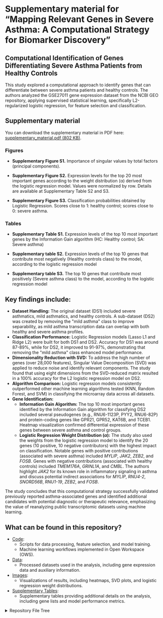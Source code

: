 # Supplementary material for “Mapping Relevant Genes in Severe Asthma: A Computational Strategy for Biomarker Discovery”

## Computational Identification of Genes Differentiating Severe Asthma Patients from Healthy Controls

This study explored a computational approach to identify genes that can differentiate between severe asthma patients and healthy controls. The authors analyzed the GSE27011 gene expression dataset from the NCBI GEO repository, applying supervised statistical learning, specifically L2-regularized logistic regression, for feature selection and classification.

## Supplementary material

You can download the supplementary material in PDF here: <a href="supplementary_material.pdf">supplementary_material.pdf (802 KB)</a>.


### Figures

- **Supplementary Figure S1.** Importance of singular values by total factors (principal components). 


- **Supplementary Figure S2.** Expression levels for the top 20 most important genes according to the weight distribution (α) derived from the logistic regression model. Values were normalized by row. Details are available at Supplementary Table S2 and S3.

- **Supplementary Figure S3.** Classification probabilities obtained by Logistic Regression. Scores close to 1: healthy control; scores close to 0: severe asthma. 


### Tables 

- **Supplementary Table S1.** Expression levels of the top 10 most important genes by the Information Gain algorithm (HC: Healthy control; SA: Severe asthma)

- **Supplementary table S2.** Expression levels of the top 10 genes that contribute most negatively (Healthy controls class) to the model, according to the logistic regression model

- **Supplementary table S3.** The top 10 genes that contribute most positively (Severe asthma class) to the model, according to the logistic regression model
 

## Key findings include:

- **Dataset Handling:** The original dataset (DS1) included severe asthmatics, mild asthmatics, and healthy controls. A sub-dataset (DS2) was created by removing the "mild asthma" class to improve separability, as mild asthma transcription data can overlap with both healthy and severe asthma profiles.
- **Classification Performance:** Logistic Regression models (Lasso L1 and Ridge L2) were built for both DS1 and DS2. Accuracy for DS1 was around 87-89%, while for DS2, it improved to 91-97%, demonstrating that removing the "mild asthma" class enhanced model performance.
- **Dimensionality Reduction with SVD:** To address the high number of genes (over 28,000 features), Singular Value Decomposition (SVD) was applied to reduce noise and identify relevant components. The study found that using eight dimensions from the SVD-reduced matrix resulted in a 100% accuracy for the L2 logistic regression model on DS2.
- **Algorithm Comparison:** Logistic regression models consistently outperformed other machine learning algorithms tested (KNN, Random Forest, and SVM) in classifying the microarray data across all datasets.
- **Gene Identification:**
  - **Information Gain Algorithm:** The top 10 most important genes identified by the Information Gain algorithm for classifying DS2 included several pseudogenes (e.g., RNU6-1123P, PYY2, RNU6-82P) and protein-coding genes like GPR21, GPR52, KAT6B, and TCEB1. Heatmap visualization confirmed differential expression of these genes between severe asthma and control groups.
  - **Logistic Regression Weight Distribution ($\alpha$):** The study also used the weights from the logistic regression model to identify the 20 genes (10 positive, 10 negative contributors) with the highest impact on classification. Notable genes with positive contributions (associated with severe asthma) included _MYLIP_, _JAK2_, _ZEB2_, and _FOSB_. Genes with negative contributions (associated with healthy controls) included _TMEM176A_, _GRINL1A_, and _CMBL_. The authors highlight _JAK2_ for its known role in inflammatory signaling in asthma and discuss potential indirect associations for _MYLIP_, _RNU4-2_, _SNORD56B_, _RNU1-19_, _ZEB2_, and _FOSB_.

The study concludes that this computational strategy successfully validated previously reported asthma-associated genes and identified additional candidates with potential diagnostic or therapeutic relevance, emphasizing the value of reanalyzing public transcriptomic datasets using machine learning.

## What can be found in this repository?

- [Code][Code]:
  - Scripts for data processing, feature selection, and model training.
  - Machine learning workflows implemented in Open Workspace (OWS).
- [Data][Data]:
  - Processed datasets used in the analysis, including gene expression data and auxiliary information.
- [Images][Images]:
  - Visualizations of results, including heatmaps, SVD plots, and logistic regression weight distributions.
- [Supplementary Tables][Supplementary Tables]:
  - Supplementary tables providing additional details on the analysis, including gene lists and model performance metrics.

[Code]: code
[Data]: data
[Images]: images
[Supplementary Tables]: supplementary_tables



 

<details>

<summary>Repository File Tree</summary>

┣ 📂Code
┃ ┣ 📂machine_learning
┃ ┃ ┗ 📜machine_learning.ows
┃ ┣ 📜asthma_for_article.m
┃ ┣ 📜resolve.m
┣ 📂Data
┃ ┣ 📂Misc
┃ ┃ ┣ 📜Aux_data.txt
┃ ┃ ┣ 📜genes_mais_importantes_2.csv
┃ ┃ ┗ 📜genes_mais_importantes.csv
┃ ┣ 📂Used
┃ ┃ ┣ 📜Aux_data.tsv
┃ ┃ ┣ 📜GSE27011_series_matrix.tsv
┃ ┃ ┣ 📜negative.tsv
┃ ┃ ┣ 📜positive.tsv
┃ ┃ ┗ 📜target_simples.tsv
┃ ┗ 📜readme.md
┣ 📂Images
┃ ┣ 📂Docs
┃ ┃ ┣ 📜fig1.png
┃ ┃ ┣ 📜fig1.psd
┃ ┃ ┣ 📜fig1.svg
┃ ┃ ┣ 📜fig2.png
┃ ┃ ┣ 📜fig3.png
┃ ┃ ┣ 📜fig3.psd
┃ ┃ ┣ 📜fig3.svg
┃ ┃ ┣ 📜fig4.png
┃ ┃ ┣ 📜fig4.psd
┃ ┃ ┣ 📜fig4.svg
┃ ┃ ┣ 📜fig5.png
┃ ┃ ┣ 📜fig5.psd
┃ ┃ ┣ 📜fig5.svg
┃ ┃ ┗ 📜readme.md
┃ ┣ 📂Heatmaps
┃ ┃ ┣ 📜Gene expression 1.jpg
┃ ┃ ┣ 📜Gene expression 2.jpg
┃ ┃ ┣ 📜Gene expression 3.jpg
┃ ┃ ┣ 📜Rplot_heatmap_negative_grouped.svg
┃ ┃ ┣ 📜Rplot_heatmap_negative.svg
┃ ┃ ┣ 📜Rplot_Heatmap_Plot_v2.svg
┃ ┃ ┣ 📜Rplot_heatmap_positive_grouped.svg
┃ ┃ ┣ 📜Rplot_heatmap_positive.svg
┃ ┃ ┣ 📜Rplot_heatmap.svg
┃ ┃ ┗ 📜Rplot_severe_vs_control.svg
┃ ┣ 📜AttributesWeights.svg
┃ ┣ 📜EntityDomain.svg
┃ ┣ 📜EntityDomainReducedMatrix.pdf
┃ ┣ 📜EntityDomainReducedMatrix.png
┃ ┣ 📜EntityDomainReducedMatrix.svg
┃ ┣ 📜Probabilities.svg
┃ ┣ 📜SVD.svg
┃ ┗ 📜SVDReducedMatrix.svg
┣ 📂supplementary_tables
┃ ┣ 📜readme.md
┃ ┣ 📜Supplementary Table S1.docx
┃ ┣ 📜Supplementary Table S1.pdf
┃ ┣ 📜Supplementary Table S2.docx
┃ ┣ 📜Supplementary Table S2.pdf
┃ ┣ 📜Supplementary Table S3.docx
┃ ┗ 📜Supplementary Table S3.pdf
┗ 📜artigo_milenna.docx

</details>
